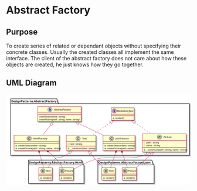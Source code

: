 # Abstract Factory

## Purpose

To create series of related or dependant objects without specifying their concrete classes.
Usually the created classes all implement the same interface. The client of the abstract factory does not care about how these objects are created, he just knows how they go together.

## UML Diagram

<img src="UML.svg" alt="UML Diagram" style="max-width:100%">
